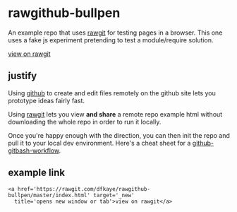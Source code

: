 rawgithub-bullpen
=================

An example repo that uses <a href='//rawgit.com/'>rawgit</a> for testing 
pages in a browser.  This one uses a fake js experiment pretending to test a 
module/require solution.

<a href='https://rawgit.com/dfkaye/rawgit-bullpen/master/index.html' target='_new'
  title='opens new window or tab'>view on rawgit</a>
  
justify
-------

Using [github](https://github.com) to create and edit files remotely on the 
github site lets you prototype ideas fairly fast.

Using [rawgit](https://rawgit.com) lets you view __and share__ a remote 
repo example html without downloading the whole repo in order to run it locally.

Once you're happy enough with the direction, you can then init the repo and pull 
it to your local dev environment. Here's a cheat sheet for a 
[github-gitbash-workflow](https://gist.github.com/dfkaye/6768719).

example link
------------

    <a href='https://rawgit.com/dfkaye/rawgithub-bullpen/master/index.html' target='_new'
      title='opens new window or tab'>view on rawgit</a>
      